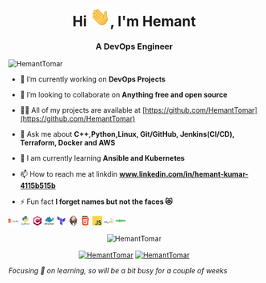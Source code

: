 <h1 align="center">Hi <img src="https://raw.githubusercontent.com/ABSphreak/ABSphreak/master/gifs/Hi.gif" width="40px" />, I'm Hemant</h1>
<h3 align="center">A DevOps Engineer</h3>
<p align="left"> <img src="https://komarev.com/ghpvc/?username=HemantTomar" alt="HemantTomar" /> </p>

- 🔭 I’m currently working on **DevOps Projects**

- 👯 I’m looking to collaborate on **Anything free and open source**

- 👨‍💻 All of my projects are available at [https://github.com/HemantTomar](https://github.com/HemantTomar)

- 💬 Ask me about **C++,Python,Linux, Git/GitHub, Jenkins(CI/CD), Terraform, Docker and AWS**

- 🧠 I am currently learning **Ansible and Kubernetes**

- 📫 How to reach me at linkdin **www.linkedin.com/in/hemant-kumar-4115b515b**

- ⚡ Fun fact **I forget names but not the faces 😻**


<p align="left"><img src="https://raw.githubusercontent.com/devicons/devicon/master/icons/ubuntu/ubuntu-original-wordmark.svg" alt="Linux" width="20" height="20"/>
  <img src="https://raw.githubusercontent.com/devicons/devicon/master/icons/python/python-original-wordmark.svg" alt="android" width="20" height="20"/> <img src="https://raw.githubusercontent.com/devicons/devicon/master/icons/cplusplus/cplusplus-original.svg" alt="cplusplus" width="20" height="20"/> <img src="https://raw.githubusercontent.com/devicons/devicon/master/icons/docker/docker-original-wordmark.svg" alt="docker" width="20" height="20"/> <img src="https://raw.githubusercontent.com/devicons/devicon/master/icons/terraform/terraform-original.svg" alt="Terraform" width="20" height="20"/> <img src="https://raw.githubusercontent.com/devicons/devicon/master/icons/jenkins/jenkins-original.svg" alt="go" width="20" height="20"/> 
  <img src="https://raw.githubusercontent.com/devicons/devicon/master/icons/html5/html5-original-wordmark.svg" alt="html5" width="20" height="20"/> <img src="https://raw.githubusercontent.com/devicons/devicon/master/icons/javascript/javascript-original.svg" alt="javascript" width="20" height="20"/>  <img src="https://raw.githubusercontent.com/devicons/devicon/master/icons/mysql/mysql-original-wordmark.svg" alt="mysql" width="20" height="20"/>  <img src="https://raw.githubusercontent.com/devicons/devicon/master/icons/nginx/nginx-original.svg" alt="nginx" width="20" height="20"/></p><p align="center"> <img src="https://github-readme-stats-five-lyart.vercel.app/api?username=HemantTomar&show_icons=true" alt="HemantTomar" /> </p>

<p align="center">
<a href="https://dev.to/HemantTomar" target="blank"><img align="center" src="https://cdn.jsdelivr.net/npm/simple-icons@3.0.1/icons/dev-dot-to.svg" alt="HemantTomar" height="20" width="20" /></a>
<a href="https://codesandbox.com/HemantTomar" target="blank"><img align="center" src="https://cdn.jsdelivr.net/npm/simple-icons@3.0.1/icons/codesandbox.svg" alt="HemantTomar" height="20" width="20" /></a>

_Focusing 🎯 on learning, so will be a bit busy for a couple of weeks_



